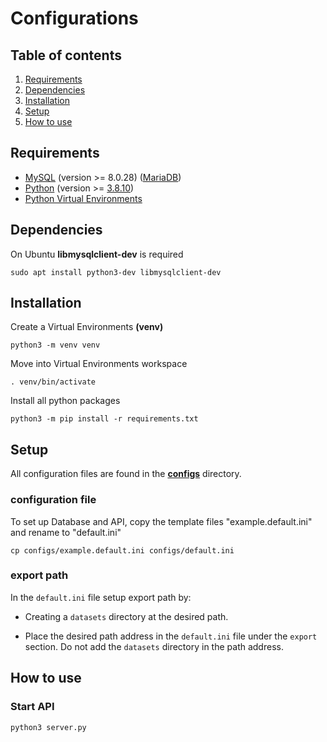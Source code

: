 # Configurations

## Table of contents

1. [Requirements](#requirements)
2. [Dependencies](#dependencies)
3. [Installation](#installation)
4. [Setup](#setup)
5. [How to use](#how-to-use)

## Requirements

- [MySQL](https://www.mysql.com/) (version >= 8.0.28) ([MariaDB](https://mariadb.org/))
- [Python](https://www.python.org/) (version >= [3.8.10](https://www.python.org/downloads/release/python-3810/))
- [Python Virtual Environments](https://docs.python.org/3/tutorial/venv.html)

## Dependencies

On Ubuntu **libmysqlclient-dev** is required

```
sudo apt install python3-dev libmysqlclient-dev
```

## Installation

Create a Virtual Environments **(venv)**

```
python3 -m venv venv
```

Move into Virtual Environments workspace

```
. venv/bin/activate
```

Install all python packages

```
python3 -m pip install -r requirements.txt
```

## Setup

All configuration files are found in the **[configs](../configs)** directory.

### configuration file

To set up Database and API, copy the template files "example.default.ini" and rename to "default.ini"

```
cp configs/example.default.ini configs/default.ini
```

### export path

In the `default.ini` file setup export path by:

- Creating a `datasets` directory at the desired path.

- Place the desired path address in the `default.ini` file under the `export` section. Do not add the `datasets` directory in the path address.

## How to use

### Start API

```bash
python3 server.py
```
